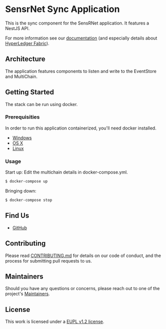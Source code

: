 # SensrNet Sync Application

This is the sync component for the SensRNet application. 
It features a NestJS API.

For more information see our [documentation](https://github.com/kadaster-labs/sensrnet-home/blob/master/docs/Architecture.md#component-sync) (and especially details about [HyperLedger Fabric](https://github.com/kadaster-labs/sensrnet-home/blob/master/docs/SyncFabricEN.md)).

## Architecture

The application features components to listen and write to the EventStore and MultiChain.

## Getting Started

The stack can be run using docker.

### Prerequisities

In order to run this application containerized, you'll need docker installed.

* [Windows](https://docs.docker.com/windows/started)
* [OS X](https://docs.docker.com/mac/started/)
* [Linux](https://docs.docker.com/linux/started/)

### Usage

Start up:
Edit the multichain details in docker-compose.yml.

```bash
$ docker-compose up
```

Bringing down:

```bash
$ docker-compose stop
```

## Find Us

* [GitHub](https://github.com/kadaster-labs/sensrnet-home)

## Contributing

Please read [CONTRIBUTING.md](CONTRIBUTING.md) for details on our code of conduct, and the process for submitting pull requests to us.

## Maintainers <a name="maintainers"></a>

Should you have any questions or concerns, please reach out to one of the project's [Maintainers](./MAINTAINERS.md).

## License

This work is licensed under a [EUPL v1.2 license](./LICENSE.md).
